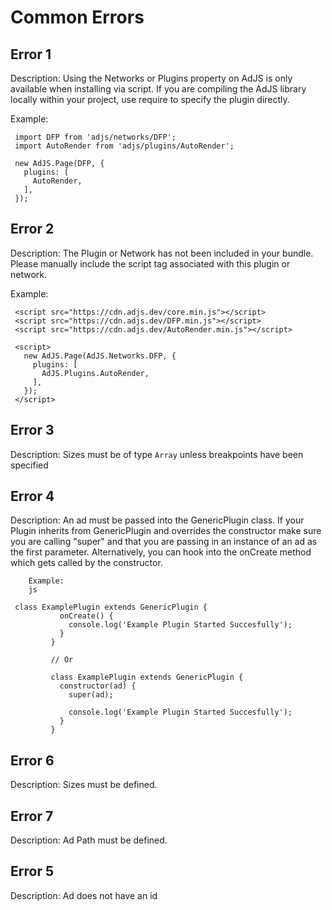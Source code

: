 # Common Errors

## Error 1
Description: Using the Networks or Plugins property on AdJS is only available when installing via script.
If you are compiling the AdJS library locally within your project, use require to
specify the plugin directly.

Example:

 ``` 
  import DFP from 'adjs/networks/DFP';
  import AutoRender from 'adjs/plugins/AutoRender';

  new AdJS.Page(DFP, {
	plugins: [
	  AutoRender,
	],
  });
 ```
  
## Error 2
Description: The Plugin or Network has not been included in your bundle.
Please manually include the script tag associated with this plugin or network.

Example:

 ``` 
  <script src="https://cdn.adjs.dev/core.min.js"></script>
  <script src="https://cdn.adjs.dev/DFP.min.js"></script>
  <script src="https://cdn.adjs.dev/AutoRender.min.js"></script>

  <script>
	new AdJS.Page(AdJS.Networks.DFP, {
	  plugins: [
		AdJS.Plugins.AutoRender,
	  ],
	});
  </script>
 ```
  
## Error 3
Description: Sizes must be of type `Array` unless breakpoints have been specified

  
## Error 4
Description: An ad must be passed into the GenericPlugin class. If your Plugin inherits from GenericPlugin
		and overrides the constructor make sure you are calling "super" and that you are passing in an
		instance of an ad as the first parameter. Alternatively, you can hook into the onCreate method
		which gets called by the constructor.

		Example:
		js
		
 ``` 
  class ExamplePlugin extends GenericPlugin {
			onCreate() {
			  console.log('Example Plugin Started Succesfully');
			}
		  }

		  // Or

		  class ExamplePlugin extends GenericPlugin {
			constructor(ad) {
			  super(ad);

			  console.log('Example Plugin Started Succesfully');
			}
		  }
 ```
  
## Error 6
Description: Sizes must be defined.

  
## Error 7
Description: Ad Path must be defined.

  
## Error 5
Description: Ad does not have an id

  